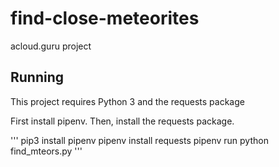 # find-close-meteorites
acloud.guru project

## Running

This project requires Python 3 and the requests package

First install pipenv.  Then, install the requests package.

'''
pip3 install pipenv
pipenv install requests
pipenv run python find_mteors.py
'''